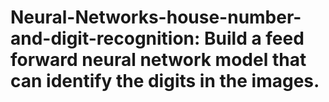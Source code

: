 # Neural-Networks-house-number-and-digit-recognition: Build a feed forward neural network model that can identify the digits in the images. 
